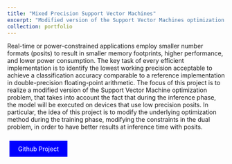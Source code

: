 ```yaml
---
title: "Mixed Precision Support Vector Machines"
excerpt: "Modified version of the Support Vector Machines optimization problem for targeting low precision posit representation at inference time."
collection: portfolio
---
```


Real-time or power-constrained applications employ smaller number formats (posits) to result in smaller memory footprints, higher performance, and lower power consumption.
The key task of every efficient implementation is to identify the lowest working precision acceptable to achieve a classification accuracy comparable to a reference implementation in double-precision floating-point arithmetic.
The focus of this project is to realize a modified version of the Support Vector Machine optimization problem, that takes into account the fact that during the inference phase, the model will be executed on devices that use low precision posits.
In particular, the idea of this project is to modify the underlying optimization method during the training phase, modifying the constraints in the dual problem, in order to have better results at inference time with posits.


<a href="https://github.com/terranovafr/MixedPrecisionSVM" style="background-color: blue; color: white; padding: 10px 20px; text-align: center; text-decoration: none; display: inline-block; margin: 10px 5px; cursor: pointer;">Github Project</a>
